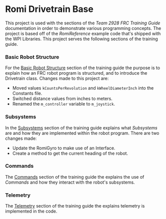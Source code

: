 # Romi Drivetrain Base
This project is used with the sections of the *Team 2928 FRC Training Guide* documentation in order to demonstrate various programming concepts.  The project is based off of the *RomiReference* example code that's shipped with the WPI Libraries. This project serves the following sections of the training guide.

### Basic Robot Structure
For the [Basic Robot Structure](https://2928-frc-programmer-training.readthedocs.io/en/latest/Romi/SC/romiStructure/) section of the training guide the purpose is to explain how an FRC robot program is structured, and to introduce the Drivetrain class.   Changes made to this project are:

- Moved values `kCountsPerRevolution` and `kWheelDiameterInch` into the Constants file.
- Switched distance values from inches to meters.
- Renamed the `m_controller` variable to `m_joystick`.

### Subsystems
In the [Subsystems](https://2928-frc-programmer-training.readthedocs.io/en/latest/Romi/SC/romiSubsystems/) section of the training guide explains what *Subsystems* are and how they are implemented within the robot program. There are two changes made:

- Update the RomiGyro to make use of an Interface.
- Create a method to get the current heading of the robot.

### Commands
The [Commands](https://2928-frc-programmer-training.readthedocs.io/en/latest/Romi/SC/romiCommands/) section of the training guide the explains the use of *Commands* and how they interact with the robot's subsystems.

### Telemetry
The [Telemetry](https://2928-frc-programmer-training.readthedocs.io/en/latest/Romi/SC/romiTelemetry/) section of the training guide the explains telemetry is implemented in the code.